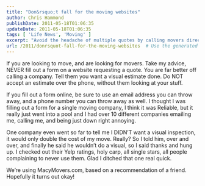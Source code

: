 ```yaml
---
title: "Don&rsquo;t fall for the moving websites"
author: Chris Hammond
publishDate: 2011-05-18T01:06:35
updateDate: 2011-05-18T01:06:35
tags: [ 'Life News', 'Moving' ]
excerpt: "Avoid the headache of multiple quotes by calling movers directly for visual estimates. Don't rely on online forms to avoid spam emails and calls!"
url: /2011/donrsquot-fall-for-the-moving-websites  # Use the generated URL with year
---
```

<p>If you are looking to move, and are looking for movers. Take my advice, NEVER fill out a form on a website requesting a quote. You are far better off calling a company. Tell them you want a visual estimate done. Do NOT accept an estimate over the phone, without them looking at your stuff.</p>  <p>If you fill out a form online, be sure to use an email address you can throw away, and a phone number you can throw away as well. I thought I was filling out a form for a single moving company, I think it was Reliable, but it really just went into a pool and I had over 10 different companies emailing me, calling me, and being just down right annoying.</p>  <p>One company even went so far to tell me I DIDN’T want a visual inspection, it would only double the cost of my move. Really? So I told him, over and over, and finally he said he wouldn’t do a visual, so I said thanks and hung up. I checked out their Yelp ratings, holy carp, all single stars, all people complaining to never use them. Glad I ditched that one real quick.</p>  <p>We’re using MacyMovers.com, based on a recommendation of a friend. Hopefully it turns out okay!</p>


